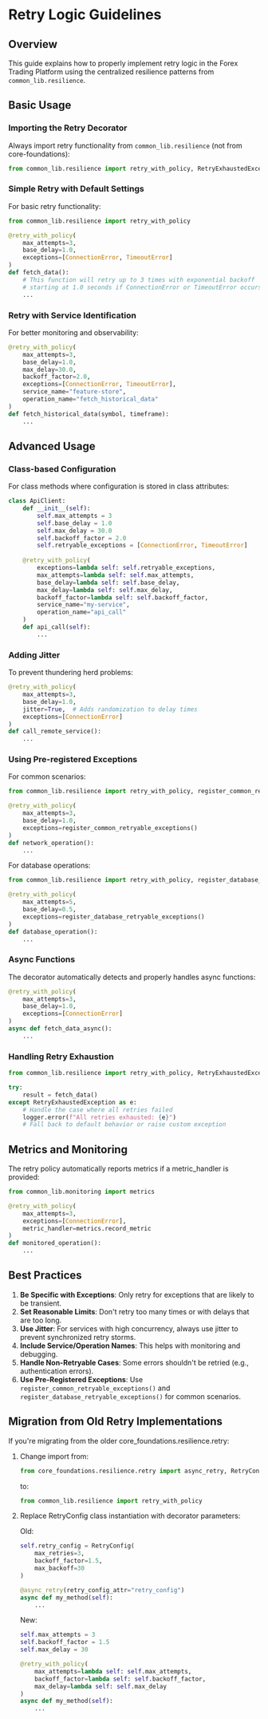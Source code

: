 # Retry Logic Guidelines

## Overview

This guide explains how to properly implement retry logic in the Forex Trading Platform using the centralized resilience patterns from `common_lib.resilience`.

## Basic Usage

### Importing the Retry Decorator

Always import retry functionality from `common_lib.resilience` (not from core-foundations):

```python
from common_lib.resilience import retry_with_policy, RetryExhaustedException
```

### Simple Retry with Default Settings

For basic retry functionality:

```python
from common_lib.resilience import retry_with_policy

@retry_with_policy(
    max_attempts=3,
    base_delay=1.0,
    exceptions=[ConnectionError, TimeoutError]
)
def fetch_data():
    # This function will retry up to 3 times with exponential backoff
    # starting at 1.0 seconds if ConnectionError or TimeoutError occurs
    ...
```

### Retry with Service Identification

For better monitoring and observability:

```python
@retry_with_policy(
    max_attempts=3,
    base_delay=1.0,
    max_delay=30.0,
    backoff_factor=2.0,
    exceptions=[ConnectionError, TimeoutError],
    service_name="feature-store",
    operation_name="fetch_historical_data"
)
def fetch_historical_data(symbol, timeframe):
    ...
```

## Advanced Usage

### Class-based Configuration

For class methods where configuration is stored in class attributes:

```python
class ApiClient:
    def __init__(self):
        self.max_attempts = 3
        self.base_delay = 1.0
        self.max_delay = 30.0
        self.backoff_factor = 2.0
        self.retryable_exceptions = [ConnectionError, TimeoutError]
        
    @retry_with_policy(
        exceptions=lambda self: self.retryable_exceptions,
        max_attempts=lambda self: self.max_attempts,
        base_delay=lambda self: self.base_delay,
        max_delay=lambda self: self.max_delay,
        backoff_factor=lambda self: self.backoff_factor,
        service_name="my-service",
        operation_name="api_call"
    )
    def api_call(self):
        ...
```

### Adding Jitter

To prevent thundering herd problems:

```python
@retry_with_policy(
    max_attempts=3,
    base_delay=1.0,
    jitter=True,  # Adds randomization to delay times
    exceptions=[ConnectionError]
)
def call_remote_service():
    ...
```

### Using Pre-registered Exceptions

For common scenarios:

```python
from common_lib.resilience import retry_with_policy, register_common_retryable_exceptions

@retry_with_policy(
    max_attempts=3,
    base_delay=1.0,
    exceptions=register_common_retryable_exceptions()
)
def network_operation():
    ...
```

For database operations:

```python
from common_lib.resilience import retry_with_policy, register_database_retryable_exceptions

@retry_with_policy(
    max_attempts=5,
    base_delay=0.5,
    exceptions=register_database_retryable_exceptions()
)
def database_operation():
    ...
```

### Async Functions

The decorator automatically detects and properly handles async functions:

```python
@retry_with_policy(
    max_attempts=3,
    base_delay=1.0,
    exceptions=[ConnectionError]
)
async def fetch_data_async():
    ...
```

### Handling Retry Exhaustion

```python
from common_lib.resilience import retry_with_policy, RetryExhaustedException

try:
    result = fetch_data()
except RetryExhaustedException as e:
    # Handle the case where all retries failed
    logger.error(f"All retries exhausted: {e}")
    # Fall back to default behavior or raise custom exception
```

## Metrics and Monitoring

The retry policy automatically reports metrics if a metric_handler is provided:

```python
from common_lib.monitoring import metrics

@retry_with_policy(
    max_attempts=3,
    exceptions=[ConnectionError],
    metric_handler=metrics.record_metric
)
def monitored_operation():
    ...
```

## Best Practices

1. **Be Specific with Exceptions**: Only retry for exceptions that are likely to be transient.
2. **Set Reasonable Limits**: Don't retry too many times or with delays that are too long.
3. **Use Jitter**: For services with high concurrency, always use jitter to prevent synchronized retry storms.
4. **Include Service/Operation Names**: This helps with monitoring and debugging.
5. **Handle Non-Retryable Cases**: Some errors shouldn't be retried (e.g., authentication errors).
6. **Use Pre-Registered Exceptions**: Use `register_common_retryable_exceptions()` and `register_database_retryable_exceptions()` for common scenarios.

## Migration from Old Retry Implementations

If you're migrating from the older core_foundations.resilience.retry:

1. Change import from:
   ```python
   from core_foundations.resilience.retry import async_retry, RetryConfig
   ```
   to:
   ```python
   from common_lib.resilience import retry_with_policy
   ```

2. Replace RetryConfig class instantiation with decorator parameters:

   Old:
   ```python
   self.retry_config = RetryConfig(
       max_retries=3,
       backoff_factor=1.5,
       max_backoff=30
   )
   
   @async_retry(retry_config_attr="retry_config")
   async def my_method(self):
       ...
   ```

   New:
   ```python
   self.max_attempts = 3
   self.backoff_factor = 1.5
   self.max_delay = 30
   
   @retry_with_policy(
       max_attempts=lambda self: self.max_attempts,
       backoff_factor=lambda self: self.backoff_factor,
       max_delay=lambda self: self.max_delay
   )
   async def my_method(self):
       ...
   ```
